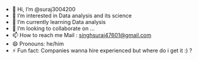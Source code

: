 - 👋 Hi, I’m @suraj3004200
- 👀 I’m interested in Data analysis and its science
- 🌱 I’m currently learning Data analysis 
- 💞️ I’m looking to collaborate on ...
- 📫 How to reach me Mail : singhsuraj47601@gmail.com
- 😄 Pronouns: he/him
- ⚡ Fun fact: Companies wanna hire experienced but where do i get it :) ? 

<!---
suraj3004200/suraj3004200 is a ✨ special ✨ repository because its `README.md` (this file) appears on your GitHub profile.
You can click the Preview link to take a look at your changes.
--->
